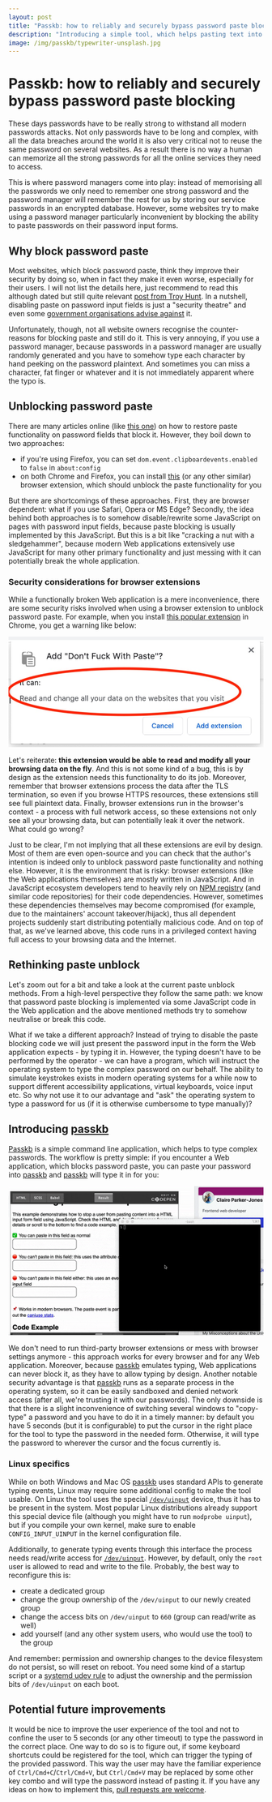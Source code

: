 ```yaml
---
layout: post
title: "Passkb: how to reliably and securely bypass password paste blocking"
description: "Introducing a simple tool, which helps pasting text into online forms with blocked paste functionality. The tool makes the adoption of a password manager much easier for Web applications, which block password paste."
image: /img/passkb/typewriter-unsplash.jpg
---
```


# Passkb: how to reliably and securely bypass password paste blocking

These days passwords have to be really strong to withstand all modern passwords attacks. Not only passwords have to be long and complex, with all the data breaches around the world it is also very critical not to reuse the same password on several websites. As a result there is no way a human can memorize all the strong passwords for all the online services they need to access.

This is where password managers come into play: instead of memorising all the passwords we only need to remember one strong password and the password manager will remember the rest for us by storing our service passwords in an encrypted database. However, some websites try to make using a password manager particularly inconvenient by blocking the ability to paste passwords on their password input forms.

## Why block password paste

Most websites, which block password paste, think they improve their security by doing so, when in fact they make it even worse, especially for their users. I will not list the details here, just recommend to read this although dated but still quite relevant [post from Troy Hunt][cobra-effect]. In a nutshell, disabling paste on password input fields is just a "security theatre" and even some [government organisations advise against][nscs] it.

Unfortunately, though, not all website owners recognise the counter-reasons for blocking paste and still do it. This is very annoying, if you use a password manager, because passwords in a password manager are usually randomly generated and you have to somehow type each character by hand peeking on the password plaintext. And sometimes you can miss a character, fat finger or whatever and it is not immediately apparent where the typo is.

## Unblocking password paste

There are many articles online (like [this one][unblock-extension]) on how to restore paste functionality on password fields that block it. However, they boil down to two approaches:

  * if you're using Firefox, you can set `dom.event.clipboardevents.enabled` to `false` in `about:config`
  * on both Chrome and Firefox, you can install [this][dont-fuck-with-paste] (or any other similar) browser extension, which should unblock the paste functionality for you

But there are shortcomings of these approaches. First, they are browser dependent: what if you use Safari, Opera or MS Edge? Secondly, the idea behind both approaches is to somehow disable/rewrite some JavaScript on pages with password input fields, because paste blocking is usually implemented by this JavaScript. But this is a bit like "cracking a nut with a sledgehammer", because modern Web applications extensively use JavaScript for many other primary functionality and just messing with it can potentially break the whole application.

### Security considerations for browser extensions

While a functionally broken Web application is a mere inconvenience, there are some security risks involved when using a browser extension to unblock password paste. For example, when you install [this popular extension][dont-fuck-with-paste] in Chrome, you get a warning like below:

![chrome permissions](/img/passkb/chrome-perm.jpg)

Let's reiterate: **this extension would be able to read and modify all your browsing data on the fly**. And this is not some kind of a bug, this is by design as the extension needs this functionality to do its job. Moreover, remember that browser extensions process the data after the TLS termination, so even if you browse HTTPS resources, these extensions still see full plaintext data. Finally, browser extensions run in the browser's context - a process with full network access, so these extensions not only see all your browsing data, but can potentially leak it over the network. What could go wrong?

Just to be clear, I'm not implying that all these extensions are evil by design. Most of them are even open-source and you can check that the author's intention is indeed only to unblock password paste functionality and nothing else. However, it is the environment that is risky: browser extensions (like the Web applications themselves) are mostly written in JavaScript. And in JavaScript ecosystem developers tend to heavily rely on [NPM registry][npm-registry] (and similar code repositories) for their code dependencies. However, sometimes these dependencies themselves may become compromised (for example, due to the maintainers' account takeover/hijack), thus all dependent projects suddenly start distributing potentially malicious code. And on top of that, as we've learned above, this code runs in a privileged context having full access to your browsing data and the Internet.

## Rethinking paste unblock

Let's zoom out for a bit and take a look at the current paste unblock methods. From a high-level perspective they follow the same path: we know that password paste blocking is implemented via some JavaScript code in the Web application and the above mentioned methods try to somehow neutralise or break this code.

What if we take a different approach? Instead of trying to disable the paste blocking code we will just present the password input in the form the Web application expects - by typing it in. However, the typing doesn't have to be performed by the operator - we can have a program, which will instruct the operating system to type the complex password on our behalf. The ability to simulate keystrokes exists in modern operating systems for a while now to support different accessibility applications, virtual keyboards, voice input etc. So why not use it to our advantage and "ask" the operating system to type a password for us (if it is otherwise cumbersome to type manually)?

## Introducing [passkb][passkb]

[Passkb][passkb] is a simple command line application, which helps to type complex passwords. The workflow is pretty simple: if you encounter a Web application, which blocks password paste, you can paste your password into [passkb][passkb] and [passkb][passkb] will type it in for you:

![passkb-demo](/img/passkb/passkb-demo.gif)

We don't need to run third-party browser extensions or mess with browser settings anymore - this approach works for every browser and for any Web application. Moreover, because [passkb][passkb] emulates typing, Web applications can never block it, as they have to allow typing by design. Another notable security advantage is that [passkb][passkb] runs as a separate process in the operating system, so it can be easily sandboxed and denied network access (after all, we're trusting it with our passwords). The only downside is that there is a slight inconvenience of switching several windows to "copy-type" a password and you have to do it in a timely manner: by default you have 5 seconds (but it is configurable) to put the cursor in the right place for the tool to type the password in the needed form. Otherwise, it will type the password to wherever the cursor and the focus currently is.

### Linux specifics

While on both Windows and Mac OS [passkb][passkb] uses standard APIs to generate typing events, Linux may require some additional config to make the tool usable. On Linux the tool uses the special [`/dev/uinput`][kernel-uinput] device, thus it has to be present in the system. Most popular Linux distributions already support this special device file (although you might have to run `modprobe uinput`), but if you compile your own kernel, make sure to enable `CONFIG_INPUT_UINPUT` in the kernel configuration file.

Additionally, to generate typing events through this interface the process needs read/write access for [`/dev/uinput`][kernel-uinput]. However, by default, only the `root` user is allowed to read and write to the file. Probably, the best way to reconfigure this is:

  * create a dedicated group
  * change the group ownership of the `/dev/uinput` to our newly created group
  * change the access bits on `/dev/uinput` to `660` (group can read/write as well)
  * add yourself (and any other system users, who would use the tool) to the group

And remember: permission and ownership changes to the device filesystem do not persist, so will reset on reboot. You need some kind of a startup script or a [systemd udev rule][systemd-udev] to adjust the ownership and the permission bits of `/dev/uinput` on each boot.

## Potential future improvements

It would be nice to improve the user experience of the tool and not to confine the user to 5 seconds (or any other timeout) to type the password in the correct place. One way to do so is to figure out, if some keyboard shortcuts could be registered for the tool, which can trigger the typing of the provided password. This way the user may have the familiar experience of `Ctrl/Cmd+C`/`Ctrl/Cmd+V`, but `Ctrl/Cmd+V` may be replaced by some other key combo and will type the password instead of pasting it. If you have any ideas on how to implement this, [pull requests are welcome][passkb-pr].

[cobra-effect]: https://www.troyhunt.com/the-cobra-effect-that-is-disabling/
[nscs]: https://www.ncsc.gov.uk/blog-post/let-them-paste-passwords
[unblock-extension]: https://www.cyberciti.biz/linux-news/google-chrome-extension-to-removes-password-paste-blocking-on-website/
[dont-fuck-with-paste]: https://github.com/jswanner/DontFuckWithPaste
[npm-registry]: https://docs.npmjs.com/cli/v6/using-npm/registry
[passkb]: https://github.com/pqsec/passkb
[how-to-block-paste]: https://dev.to/clairecodes/how-to-prevent-pasting-into-input-fields-nn
[kernel-uinput]: https://www.kernel.org/doc/html/latest/input/uinput.html
[systemd-udev]: https://www.freedesktop.org/software/systemd/man/udev.html
[passkb-pr]: https://github.com/pqsec/passkb/pulls
